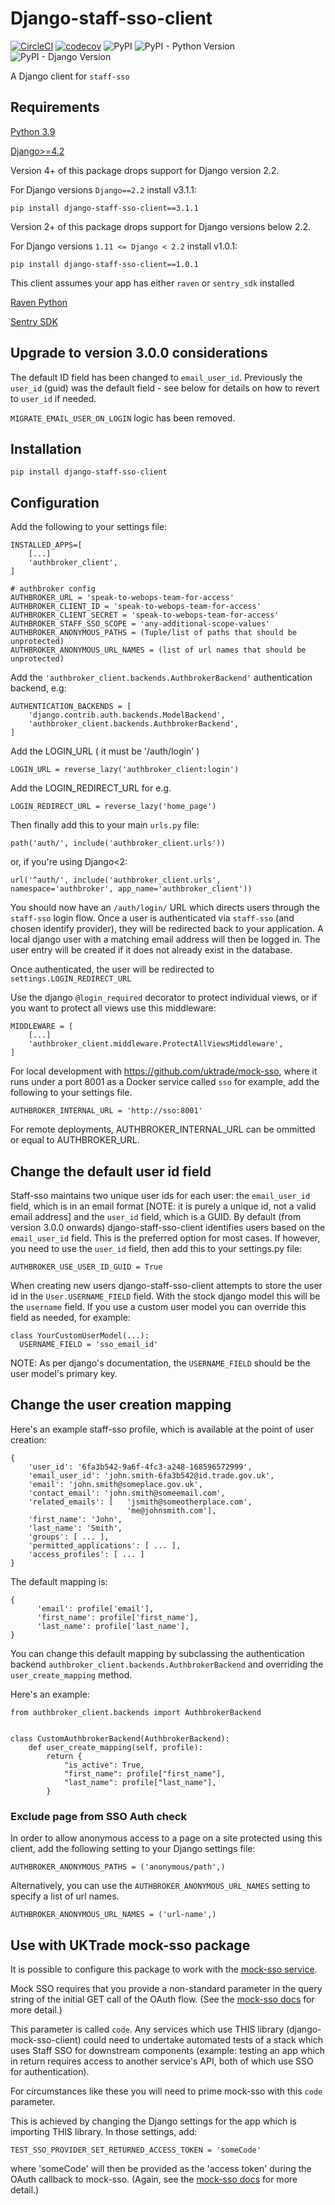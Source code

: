 # Django-staff-sso-client

[![CircleCI](https://circleci.com/gh/uktrade/django-staff-sso-client/tree/master.svg?style=svg)](https://circleci.com/gh/uktrade/django-staff-sso-client/tree/master)
[![codecov](https://codecov.io/gh/uktrade/django-staff-sso-client/branch/master/graph/badge.svg)](https://codecov.io/gh/uktrade/django-staff-sso-client)
![PyPI](https://img.shields.io/pypi/v/django-staff-sso-client.svg)
![PyPI - Python Version](https://img.shields.io/pypi/pyversions/django-staff-sso-client.svg)
![PyPI - Django Version](https://img.shields.io/pypi/djversions/django-staff-sso-client.svg)


A Django client for `staff-sso`


## Requirements

[Python 3.9](https://www.python.org/downloads/release/python-390/)

[Django>=4.2](https://www.djangoproject.com/)

Version 4+ of this package drops support for Django version 2.2.

For Django versions `Django==2.2` install v3.1.1:

`pip install django-staff-sso-client==3.1.1`

Version 2+ of this package drops support for Django versions below 2.2.

For Django versions `1.11 <= Django < 2.2` install v1.0.1:

`pip install django-staff-sso-client==1.0.1`

This client assumes your app  has either `raven` or `sentry_sdk` installed

[Raven Python](https://github.com/getsentry/raven-python)

[Sentry SDK](https://github.com/getsentry/sentry-python)


## Upgrade to version 3.0.0 considerations

The default ID field has been changed to `email_user_id`. Previously the `user_id` (guid) was the default field - see below for details on how to revert to `user_id` if needed.

`MIGRATE_EMAIL_USER_ON_LOGIN` logic has been removed.

## Installation

`pip install django-staff-sso-client`

## Configuration

Add the following to your settings file:

```
INSTALLED_APPS=[
    [...]
    'authbroker_client',
]
```

```
# authbroker config
AUTHBROKER_URL = 'speak-to-webops-team-for-access'
AUTHBROKER_CLIENT_ID = 'speak-to-webops-team-for-access'
AUTHBROKER_CLIENT_SECRET = 'speak-to-webops-team-for-access'
AUTHBROKER_STAFF_SSO_SCOPE = 'any-additional-scope-values'
AUTHBROKER_ANONYMOUS_PATHS = (Tuple/list of paths that should be unprotected)
AUTHBROKER_ANONYMOUS_URL_NAMES = (list of url names that should be unprotected)
```

Add the `'authbroker_client.backends.AuthbrokerBackend'` authentication backend, e.g:

```
AUTHENTICATION_BACKENDS = [
    'django.contrib.auth.backends.ModelBackend',
    'authbroker_client.backends.AuthbrokerBackend',
]
```

Add the LOGIN_URL ( it must be '/auth/login' )

```
LOGIN_URL = reverse_lazy('authbroker_client:login')
```

Add the LOGIN_REDIRECT_URL for e.g.
```
LOGIN_REDIRECT_URL = reverse_lazy('home_page')
```

Then finally add this to your main `urls.py` file:

`path('auth/', include('authbroker_client.urls'))`

or, if you're using Django<2:

`url('^auth/', include('authbroker_client.urls', namespace='authbroker', app_name='authbroker_client'))`


You should now have an `/auth/login/` URL which directs users through the `staff-sso` login flow. Once a user is
authenticated via `staff-sso` (and chosen identify provider), they will be redirected back to your application.
A local django user with a matching email address will then be logged in. The user entry will be created if it does
not already exist in the database.

Once authenticated, the user will be redirected to `settings.LOGIN_REDIRECT_URL`

Use the django `@login_required` decorator to protect individual views, or if you want to protect all views use this middleware:

```
MIDDLEWARE = [
    [...]
    'authbroker_client.middleware.ProtectAllViewsMiddleware',
]
```

For local development with https://github.com/uktrade/mock-sso, where it runs under a port 8001 as a Docker service called `sso` for example, add the following to your settings file.

```
AUTHBROKER_INTERNAL_URL = 'http://sso:8001'
```

For remote deployments, AUTHBROKER_INTERNAL_URL can be ommitted or equal to AUTHBROKER_URL.


## Change the default user id field

Staff-sso maintains two unique user ids for each user: the `email_user_id` field, which is in an email format [NOTE: it is purely a unique id, not a valid email address] and the `user_id` field, which is a GUID.  By default (from version 3.0.0 onwards) django-staff-sso-client identifies users based on the `email_user_id` field.  This is the preferred option for most cases.  If however, you need to use the `user_id` field, then add this to your settings.py file:

```
AUTHBROKER_USE_USER_ID_GUID = True
```

When creating new users django-staff-sso-client attempts to store the user id in the `User.USERNAME_FIELD` field.  With the stock django model this will be the `username` field.  If you use a custom user model you can override this field as needed, for example:

```
class YourCustomUserModel(...):
  USERNAME_FIELD = 'sso_email_id'
```

NOTE: As per django's documentation, the `USERNAME_FIELD` should be the user model's primary key.

## Change the user creation mapping

Here's an example staff-sso profile, which is available at the point of user creation:

```
{
    'user_id': '6fa3b542-9a6f-4fc3-a248-168596572999',   
    'email_user_id': 'john.smith-6fa3b542@id.trade.gov.uk',    
    'email': 'john.smith@someplace.gov.uk',
    'contact_email': 'john.smith@someemail.com',
    'related_emails': [   'jsmith@someotherplace.com',
                          'me@johnsmith.com'],  
    'first_name': 'John',
    'last_name': 'Smith',                
    'groups': [ ... ],                    
    'permitted_applications': [ ... ],
    'access_profiles': [ ... ]
}
```

The default mapping is:

```
{
      'email': profile['email'],
      'first_name': profile['first_name'],
      'last_name': profile['last_name'],
}
```

You can change this default mapping by subclassing the authentication backend `authbroker_client.backends.AuthbrokerBackend` and overriding the `user_create_mapping` method.

Here's an example:

```
from authbroker_client.backends import AuthbrokerBackend


class CustomAuthbrokerBackend(AuthbrokerBackend):
    def user_create_mapping(self, profile):
        return {
            "is_active": True,
            "first_name": profile["first_name"],
            "last_name": profile["last_name"],
        }
```

### Exclude page from SSO Auth check

In order to allow anonymous access to a page on a site protected using this client, add the following setting to your Django settings file:

```
AUTHBROKER_ANONYMOUS_PATHS = ('anonymous/path',)
```

Alternatively, you can use the `AUTHBROKER_ANONYMOUS_URL_NAMES` setting to specify a list of url names.
```
AUTHBROKER_ANONYMOUS_URL_NAMES = ('url-name',)
```

## Use with UKTrade mock-sso package

It is possible to configure this package to work with the [mock-sso service](https://github.com/uktrade/mock-sso).

Mock SSO requires that you provide a non-standard parameter in the query string of the initial GET call of the OAuth flow. (See the [mock-sso docs](https://github.com/uktrade/mock-sso/blob/master/README.md) for more detail.)

This parameter is called `code`. Any services which use THIS library (django-mock-sso-client) could need to undertake automated tests of a stack which uses Staff SSO for downstream components (example: testing an app which in return requires access to another service's API, both of which use SSO for authentication).

For circumstances like these you will need to prime mock-sso with this `code` parameter.

This is achieved by changing the Django settings for the app which is importing THIS library. In those settings, add:
```
TEST_SSO_PROVIDER_SET_RETURNED_ACCESS_TOKEN = 'someCode'
```
where 'someCode' will then be provided as the 'access token' during the OAuth callback to mock-sso. (Again, see the [mock-sso docs](https://github.com/uktrade/mock-sso/blob/master/README.md) for more detail.)
